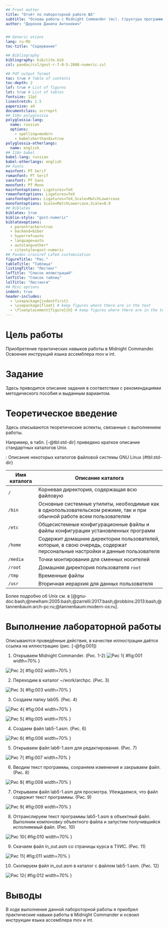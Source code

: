 ```yaml
---
## Front matter
title: "Отчёт по лабороторной работе №5"
subtitle: "Основы работы с Midnight Commander (mc). Структура программы на языке ассемблера NASM."
author: "Дорохов Данила Антонович"


## Generic otions
lang: ru-RU
toc-title: "Содержание"

## Bibliography
bibliography: bib/cite.bib
csl: pandoc/csl/gost-r-7-0-5-2008-numeric.csl

## Pdf output format
toc: true # Table of contents
toc-depth: 2
lof: true # List of figures
lot: true # List of tables
fontsize: 12pt
linestretch: 1.5
papersize: a4
documentclass: scrreprt
## I18n polyglossia
polyglossia-lang:
  name: russian
  options:
	- spelling=modern
	- babelshorthands=true
polyglossia-otherlangs:
  name: english
## I18n babel
babel-lang: russian
babel-otherlangs: english
## Fonts
mainfont: PT Serif
romanfont: PT Serif
sansfont: PT Sans
monofont: PT Mono
mainfontoptions: Ligatures=TeX
romanfontoptions: Ligatures=TeX
sansfontoptions: Ligatures=TeX,Scale=MatchLowercase
monofontoptions: Scale=MatchLowercase,Scale=0.9
## Biblatex
biblatex: true
biblio-style: "gost-numeric"
biblatexoptions:
  - parentracker=true
  - backend=biber
  - hyperref=auto
  - language=auto
  - autolang=other*
  - citestyle=gost-numeric
## Pandoc-crossref LaTeX customization
figureTitle: "Рис."
tableTitle: "Таблица"
listingTitle: "Листинг"
lofTitle: "Список иллюстраций"
lotTitle: "Список таблиц"
lolTitle: "Листинги"
## Misc options
indent: true
header-includes:
  - \usepackage{indentfirst}
  - \usepackage{float} # keep figures where there are in the text
  - \floatplacement{figure}{H} # keep figures where there are in the text
---
```


# Цель работы

Приобретение практических навыков работы в Midnight Commander. Освоение
инструкций языка ассемблера mov и int.

# Задание

Здесь приводится описание задания в соответствии с рекомендациями
методического пособия и выданным вариантом.

# Теоретическое введение

Здесь описываются теоретические аспекты, связанные с выполнением работы.

Например, в табл. [-@tbl:std-dir] приведено краткое описание стандартных каталогов Unix.

: Описание некоторых каталогов файловой системы GNU Linux {#tbl:std-dir}

| Имя каталога | Описание каталога                                                                                                          |
|--------------|----------------------------------------------------------------------------------------------------------------------------|
| `/`          | Корневая директория, содержащая всю файловую                                                                               |
| `/bin `      | Основные системные утилиты, необходимые как в однопользовательском режиме, так и при обычной работе всем пользователям     |
| `/etc`       | Общесистемные конфигурационные файлы и файлы конфигурации установленных программ                                           |
| `/home`      | Содержит домашние директории пользователей, которые, в свою очередь, содержат персональные настройки и данные пользователя |
| `/media`     | Точки монтирования для сменных носителей                                                                                   |
| `/root`      | Домашняя директория пользователя  `root`                                                                                   |
| `/tmp`       | Временные файлы                                                                                                            |
| `/usr`       | Вторичная иерархия для данных пользователя                                                                                 |

Более подробно об Unix см. в [@gnu-doc:bash;@newham:2005:bash;@zarrelli:2017:bash;@robbins:2013:bash;@tannenbaum:arch-pc:ru;@tannenbaum:modern-os:ru].

# Выполнение лабораторной работы

Описываются проведённые действия, в качестве иллюстрации даётся ссылка на иллюстрацию (рис. [-@fig:001])

1. Открываем Midnight Commander. (Рис. 1-2)
![Рис 1](image/Pic1.png){ #fig:001 width=70% }

![Рис 2](image/Pic2.png){ #fig:002 width=70% }

2. Переходим в каталог ~/work/archpc. (Рис. 3)

![Рис 3](image/Pic3.png){ #fig:003 width=70% }

3. Создаем папку lab05. (Рис. 4)

![Рис 4](image/Pic4.png){ #fig:004 width=70% }

![Рис 5](image/Pic5.png){ #fig:005 width=70% }

4. Создаем файл lab5-1.asm. (Рис. 6)

![Рис 6](image/Pic6.png){ #fig:006 width=70% }

5. Открываем файл lab6-1.asm для редактирования. (Рис. 7)

![Рис 7](image/Pic7.png){ #fig:007 width=70% }

6. Вводим текст программы, сохраняем изменения и закрываем файл. (Рис. 8)

![Рис 8](image/Pic8.png){ #fig:008 width=70% }

7. Открываем файл lab5-1.asm для просмотра. Убеждаемся, что файл содержит
текст программы. (Рис. 9)

![Рис 9](image/Pic9.png){ #fig:009 width=70% }

8. Оттранслируем текст программы lab5-1.asm в объектный файл. Выполним
компоновку объектного файла и запустим получившийся исполняемый
файл. (Рис. 10)

![Рис 10](image/Pic10.png){ #fig:010 width=70% }

9. Скачаем файл in_out.asm со страницы курса в ТУИС. (Рис. 11)

![Рис 11](image/Pic11.png){ #fig:011 width=70% }

10. Скопируем файл in_out.asm в каталог с файлом lab5-1.asm. (Рис. 12)

![Рис 12](image/Pic12.png){ #fig:012 width=70% }

# Выводы

В ходе выполнения данной лабороторной работы я приобрел практические навыки
работы в Midnight Commander и освоил инструкции языка ассемблера mov и int.
